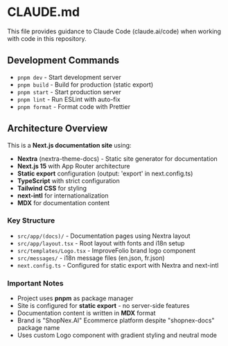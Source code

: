 # CLAUDE.md

This file provides guidance to Claude Code (claude.ai/code) when working with code in this repository.

## Development Commands

- `pnpm dev` - Start development server
- `pnpm build` - Build for production (static export)
- `pnpm start` - Start production server
- `pnpm lint` - Run ESLint with auto-fix
- `pnpm format` - Format code with Prettier

## Architecture Overview

This is a **Next.js documentation site** using:
- **Nextra** (nextra-theme-docs) - Static site generator for documentation
- **Next.js 15** with App Router architecture
- **Static export** configuration (output: 'export' in next.config.ts)
- **TypeScript** with strict configuration
- **Tailwind CSS** for styling
- **next-intl** for internationalization
- **MDX** for documentation content

### Key Structure

- `src/app/(docs)/` - Documentation pages using Nextra layout
- `src/app/layout.tsx` - Root layout with fonts and i18n setup
- `src/templates/Logo.tsx` - ImproveFolio brand logo component
- `src/messages/` - i18n message files (en.json, fr.json)
- `next.config.ts` - Configured for static export with Nextra and next-intl

### Important Notes

- Project uses **pnpm** as package manager
- Site is configured for **static export** - no server-side features
- Documentation content is written in **MDX** format
- Brand is "ShopNex.AI" Ecommerce platform despite "shopnex-docs" package name
- Uses custom Logo component with gradient styling and neutral mode